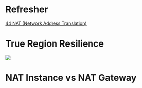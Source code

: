 # Refresher
[44 NAT (Network Address Translation)](AWS/Cloud%20Solutions%20Architect/Personal%20Notes/44%20NAT%20(Network%20Address%20Translation).md)

# True Region Resilience
![](AWS/Cloud%20Solutions%20Architect/Personal%20Notes/attachments/Pasted%20image%2020240326235710.png)

# NAT Instance vs NAT Gateway
